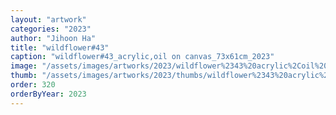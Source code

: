 ```yaml
---
layout: "artwork"
categories: "2023"
author: "Jihoon Ha"
title: "wildflower#43"
caption: "wildflower#43_acrylic,oil on canvas_73x61cm_2023"
image: "/assets/images/artworks/2023/wildflower%2343%20acrylic%2Coil%20on%20canvas%2073x61cm%202023.jpg"
thumb: "/assets/images/artworks/2023/thumbs/wildflower%2343%20acrylic%2Coil%20on%20canvas%2073x61cm%202023.jpg"
order: 320
orderByYear: 2023
---
```

